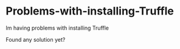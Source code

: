 # Problems-with-installing-Truffle
Im having problems with installing Truffle 


Found any solution yet?
